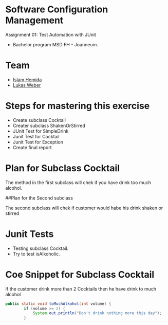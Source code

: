 # Software Configuration Management #

Assignment 01: Test Automation with JUnit

- Bachelor program MSD FH - Joanneum.


Team
=====
- [Islam Hemida][islam1992]
- [Lukas Weber][iamLukWeb]


Steps for mastering this exercise 
=====

- Create subclass Cocktail
- Creater subclass ShakenOrStirred
- JUnit Test for SimpleDrink
- Junit Test for Cocktail
- Junit Test for Exception
- Create final report

Plan for Subclass Cocktail
=====

The method in the first subclass will chek if you have drink too much alcohol. 

##Plan for the Second subclass 

The second subclass will chek if customer would habe his drink shaken or stirred

Junit Tests
=====

- Testing subclass Cocktail. 
- Try to test isAlkoholic. 

Coe Snippet for Subclass Cocktail
=====

If the customer drink more than 2 Cocktails then he have drink to much alcohol

```Java 
public static void toMuchAlkohol(int volume) {
        if (volume >= 2) {
            System.out.println("Don't drink nothing more this day");
        }
 ```



[islam1992]: https://github.com/Islam1992
[iamLukWeb]: https://github.com/iamWebLuk

